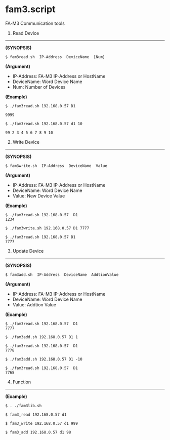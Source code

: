 fam3.script
===========

FA-M3 Communication tools  

1. Read Device
---------------

**(SYNOPSIS)**


```
$ fam3read.sh  IP-Address  DeviceName  [Num]
```  

**(Argument)**

-   IP-Address: FA-M3 IP-Address or HostName
-   DeviceName: Word Device Name
-   Num: Number of Devices  

**(Example)**


```
$ ./fam3read.sh 192.168.0.57 D1

9999 
```  

```
$ ./fam3read.sh 192.168.0.57 d1 10

99 2 3 4 5 6 7 8 9 10 
```  

2. Write Device
----------------

**(SYNOPSIS)**

```
$ fam3write.sh  IP-Address  DeviceName  Value
```  

**(Argument)**

-   IP-Address: FA-M3 IP-Address or HostName
-   DeviceName: Word Device Name
-   Value: New Device Value  


**(Example)**

```
$ ./fam3read.sh 192.168.0.57  D1
1234 

$ ./fam3write.sh 192.168.0.57 D1 7777

$ ./fam3read.sh 192.168.0.57 D1
7777
```  


3. Update Device
-----------------

**(SYNOPSIS)**

```
$ fam3add.sh  IP-Address  DeviceName  AddtionValue
```  

**(Argument)**

-   IP-Address: FA-M3 IP-Address or HostName
-   DeviceName: Word Device Name
-   Value: Addtion Value  


**(Example)**

```
$ ./fam3read.sh 192.168.0.57  D1
7777 

$ ./fam3add.sh 192.168.0.57 D1 1

$ ./fam3read.sh 192.168.0.57  D1
7778 

$ ./fam3add.sh 192.168.0.57 D1 -10

$ ./fam3read.sh 192.168.0.57  D1
7768
```  

4. Function
------------

**(Example)**

```
$ . ./fam3lib.sh

$ fam3_read 192.168.0.57 d1

$ fam3_write 192.168.0.57 d1 999

$ fam3_add 192.168.0.57 d1 98
```

